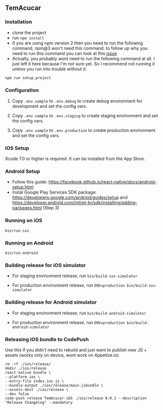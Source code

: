 ## TemAcucar

### Installation

- clone the project
- run `npm install`
- if you are using npm version 2 then you need to run the following command, npm@3 won't need this command. to follow up why you need to run this command you can look at this [issue](https://github.com/rackt/react-redux/issues/236)
- Actually, you probably wont need to run the following command at all. I just left it here because I'm not sure yet. So I recommend not running it unless you run into trouble without it.

```js
npm run setup_project
```

### Configuration

1. Copy `.env.sample` to `.env.debug` to create debug environment for development and set the config vars.

2. Copy `.env.sample` to `.env.staging` to create staging environment and set the config vars.

3. Copy `.env.sample` to `.env.production` to create production environment and set the config vars.

### iOS Setup

Xcode 7.0 or higher is required. It can be installed from the App Store.

### Android Setup

- Follow this guide: https://facebook.github.io/react-native/docs/android-setup.html
- Instal Google Play Services SDK package: https://developers.google.com/android/guides/setup and https://developer.android.com/intl/pt-br/sdk/installing/adding-packages.html (Step 3)

### Running on iOS

`bin/run-ios`

### Running on Android

`bin/run-android`

### Building release for iOS simulator

- For staging environment release, run `bin/build-ios-simulator`

- For production environment release, run `ENV=production bin/build-ios-simulator`

### Building release for Android simulator

- For staging environment release, run `bin/build-android-simulator`

- For production environment release, run `ENV=production bin/build-android-simulator`

### Releasing iOS bundle to CodePush

Use this if you didn't need to rebuild and just want to publish new JS + assets (works only on device, wont work on Appetize.io).

```
rm -rf ./ios/release/
mkdir ./ios/release
react-native bundle \
--platform ios \
--entry-file index.ios.js \
--bundle-output ./ios/release/main.jsbundle \
--assets-dest ./ios/release \
--dev false
code-push release TemAcucar-iOS ./ios/release 0.0.1 --description "Release Changelog" --mandatory
```
